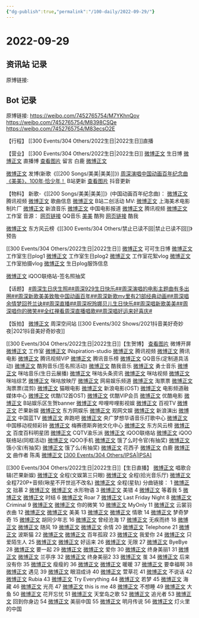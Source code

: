 ```yaml
---
{"dg-publish":true,"permalink":"/100-daily/2022-09-29/"}
---
```



# 2022-09-29

## 资讯站 记录

原博链接:

## Bot 记录

原博链接: https://weibo.com/7452765754/M7YKhnQov
https://weibo.com/7452765754/M8398CSQe
https://weibo.com/7452765754/M83ecsO2E

【行程】
[[300 Events/304 Others/2022生日\|2022生日]]直播

【营业】
[[300 Events/304 Others/2022生日\|2022生日]]
[微博正文](http://weibo.com/1736988591/M7TIwBXRW) 生日博
[微博正文](http://weibo.com/1736988591/M81n2axLE) 直播博
[查看图片](https://wx3.sinaimg.cn/large/0088n2Pggy1h6nxhn2yiwj30yi0fnjsj.jpg) 留言 白鹿 [微博正文](https://weibo.com/2616380702/M7YOH0rKg)

[微博正文](https://weibo.com/1736988591/M7XK3raMC) 发博(新歌《[[200 Songs/美美\|美美]]》)
[周深演唱中国动画百年纪念曲《美美》，100年·恰少年！](https://weibo.cn/sinaurl?u=https%3A%2F%2Fwww.bilibili.com%2Fvideo%2FBV1Vd4y1q7x6%2F) B站更新
[查看图片](https://wx1.sinaimg.cn/large/0088n2Pggy1h6nxhqqmdqj30ku11276s.jpg) 抖音更新

【物料】
新歌-《[[200 Songs/美美\|美美]]》(中国动画百年纪念曲)：
[微博正文](http://weibo.com/2591595652/M7TJ2wNxq) 腾讯视频
[微博正文](http://weibo.com/6466290670/M7TToCZJi) 歌曲信息
[微博正文](https://weibo.com/6466290670/M7XXGzKJH) B站二创活动
MV:
[微博正文](http://weibo.com/1984803191/M7XDYFUtx) 上海美术电影制片厂
[微博正文](http://weibo.com/1266269835/M7XDyrpPR) 新浪音乐
[微博正文](http://weibo.com/1261788454/M7YjN6Bsf) 中国电影报道
[微博正文](http://weibo.com/2591595652/M7XDY8UCQ) 腾讯视频
[微博正文](https://weibo.com/7478855230/M7XK2vJ8Q) 工作室
音源：
[网页链接](https://weibo.cn/sinaurl?u=https%3A%2F%2Fy.qq.com%2Fn%2Fryqq%2FsongDetail%2F000YQ0fF1kSQaX) QQ音乐
[美美](https://weibo.cn/sinaurl?u=https%3A%2F%2Ft4.kugou.com%2Fsong.html%3Fid%3D341xp23zDV3) 酷狗
[网页链接](https://weibo.cn/sinaurl?u=http%3A%2F%2Fm.kuwo.cn%2Fnewh5app%2Fplay_detail%2F241271392) 酷我

[微博正文](http://weibo.com/7779932378/M7YrEBSc2) 东方风云榜《[[300 Events/304 Others/禁止已读不回\|禁止已读不回]]》预告

[[300 Events/304 Others/2022生日\|2022生日]]
[微博正文](http://weibo.com/7736960489/M7XrpulBM) 可可生日博
[微博正文](http://weibo.com/7478855230/M808wCiEH) 工作室生日plog1
[微博正文](http://weibo.com/7478855230/M80vBE92X) 工作室生日plog2
[微博正文](http://weibo.com/7478855230/M80MSzhET) 工作室花絮vlog
[微博正文](http://weibo.com/7478855230/M836WpFxh) 工作室拍摄vlog
[微博正文](http://weibo.com/7710473200/M80tHwPKe) 生日plog服饰信息

[微博正文](http://weibo.com/6378846558/M7YCYqGZS) iQOO联络站-签名照抽奖

【话题】
[#周深生日庆生照#](https://s.weibo.com/weibo?q=%23%E5%91%A8%E6%B7%B1%E7%94%9F%E6%97%A5%E5%BA%86%E7%94%9F%E7%85%A7%23)[#周深929生日快乐#](https://s.weibo.com/weibo?q=%23%E5%91%A8%E6%B7%B1929%E7%94%9F%E6%97%A5%E5%BF%AB%E4%B9%90%23)[#周深演唱的电影主题曲有多出圈#](https://s.weibo.com/weibo?q=%23%E5%91%A8%E6%B7%B1%E6%BC%94%E5%94%B1%E7%9A%84%E7%94%B5%E5%BD%B1%E4%B8%BB%E9%A2%98%E6%9B%B2%E6%9C%89%E5%A4%9A%E5%87%BA%E5%9C%88%23)[#周深新歌美美致敬中国动画百年#](https://s.weibo.com/weibo?q=%23%E5%91%A8%E6%B7%B1%E6%96%B0%E6%AD%8C%E7%BE%8E%E7%BE%8E%E8%87%B4%E6%95%AC%E4%B8%AD%E5%9B%BD%E5%8A%A8%E7%94%BB%E7%99%BE%E5%B9%B4%23)[#周深新歌mv里有21部经典动画#](https://s.weibo.com/weibo?q=%23%E5%91%A8%E6%B7%B1%E6%96%B0%E6%AD%8Cmv%E9%87%8C%E6%9C%8921%E9%83%A8%E7%BB%8F%E5%85%B8%E5%8A%A8%E7%94%BB%23)[#周深唱余情梦回苍兰诀#](https://s.weibo.com/weibo?q=%23%E5%91%A8%E6%B7%B1%E5%94%B1%E4%BD%99%E6%83%85%E6%A2%A6%E5%9B%9E%E8%8B%8D%E5%85%B0%E8%AF%80%23)[#周深直播#](https://s.weibo.com/weibo?q=%23%E5%91%A8%E6%B7%B1%E7%9B%B4%E6%92%AD%23)[#周深祝玲娜贝儿生日快乐#](https://s.weibo.com/weibo?q=%23%E5%91%A8%E6%B7%B1%E7%A5%9D%E7%8E%B2%E5%A8%9C%E8%B4%9D%E5%84%BF%E7%94%9F%E6%97%A5%E5%BF%AB%E4%B9%90%23)[#周深唱新歌美美#](https://s.weibo.com/weibo?q=%23%E5%91%A8%E6%B7%B1%E5%94%B1%E6%96%B0%E6%AD%8C%E7%BE%8E%E7%BE%8E%23)[#周深唱你的微笑#](https://s.weibo.com/weibo?q=%23%E5%91%A8%E6%B7%B1%E5%94%B1%E4%BD%A0%E7%9A%84%E5%BE%AE%E7%AC%91%23)[#全红禅看周深直播唱歌#](https://s.weibo.com/weibo?q=%23%E5%85%A8%E7%BA%A2%E7%A6%85%E7%9C%8B%E5%91%A8%E6%B7%B1%E7%9B%B4%E6%92%AD%E5%94%B1%E6%AD%8C%23)[#周深唱好运来好喜庆#](https://s.weibo.com/weibo?q=%23%E5%91%A8%E6%B7%B1%E5%94%B1%E5%A5%BD%E8%BF%90%E6%9D%A5%E5%A5%BD%E5%96%9C%E5%BA%86%23)

【饭拍】
[微博正文](http://weibo.com/7183015833/M800789Nx) 周深空间站 [[300 Events/302 Shows/2021抖音美好奇妙夜\|2021抖音美好奇妙夜]]

[[300 Events/304 Others/2022生日\|2022生日]]【生贺博】
[查看图片](https://wx2.sinaimg.cn/large/0088n2Pggy1h6nnm9w6dgj30v91vomz7.jpg) 微博开屏
[微博正文](http://weibo.com/7478855230/M7TIrlbfe) 工作室
[微博正文](http://weibo.com/7710473200/M7TIvtkcP) INspiration-studio
[微博正文](http://weibo.com/2591595652/M7TIqrVRR) 腾讯视频
[微博正文](http://weibo.com/3861674840/M7Ylg1O6C) 腾讯电影
[微博正文](http://weibo.com/3194118287/M7XrqoH0y) 腾讯视频VIP
[微博正文](http://weibo.com/6573096128/M7YdxoeAT) 腾讯音乐榜
[微博正文](http://weibo.com/2169129705/M7Yev2qMq) QQ音乐(定制道具活动)
[微博正文](http://weibo.com/1665103091/M7XQquoGw) 酷狗音乐(签名照活动)
[微博正文](https://weibo.com/1738434147/M7TIqcwzO) 酷我音乐
[微博正文](http://weibo.com/7769493497/M7XrnstlF) 勇士音乐
[微博正文](https://m.weibo.cn/1867028705/4818983251871008) 咪咕音乐(生日云展播)
[微博正文](http://weibo.com/6077299654/M7XAIfavX) 咪咕头条资讯
[微博正文](https://m.weibo.cn/1809436135/4818987945297194) 咪咕视频
[微博正文](https://m.weibo.cn/3686958511/4819006013312467) 咪咕综艺
[微博正文](https://m.weibo.cn/6364463709/4818981758176285) 咪咕放映厅
[微博正文](https://m.weibo.cn/2674977220/4818963039521744) 网易娱乐频道
[微博正文](https://weibo.com/2095820504/M7TIAtD0R) 淘票票
[微博正文](https://m.weibo.cn/2095820504/4818968425267685) 淘票票(混剪)
[微博正文](https://weibo.com/2611607127/M7TIvwCSk) 猫眼电影
[微博正文](https://weibo.com/1623886424/M7Yjn4cr4) 新浪电影(OST)
[微博正文](https://m.weibo.cn/6495544869/4814431160374441) 电影频道融媒体中心
[微博正文](http://weibo.com/1642904381/M7XT587Fo) 优酷(12首OST)
[微博正文](http://weibo.com/1940275640/M7XroB78M) 优酷VIP会员
[微博正文](https://m.weibo.cn/1677960582/4819013181639036) 优酷电影
[微博正文](https://m.weibo.cn/6466290670/4819065703764291) B站娱乐区生贺banner
[微博正文](https://m.weibo.cn/7321380776/4819041766872168) 哔哩哔哩影视娱
[微博正文](https://m.weibo.cn/7516842376/4818968152114850) 百视TV
[微博正文](https://m.weibo.cn/1591169702/4818833058300137) 芒果新娱
[微博正文](https://m.weibo.cn/6486986498/4818987827073334) 东方网娱乐
[微博正文](https://m.weibo.cn/7737756492/4818956521571158) 观网文娱
[微博正文](https://m.weibo.cn/6579479312/4818985768454604) 新浪演出
[微博正文](http://weibo.com/5594216204/M7Xs8phvD) 中国蓝TV
[微博正文](http://weibo.com/5242381821/M7Y55qrpZ) 奔跑吧
[微博正文](https://m.weibo.cn/7186370005/4819019654238323) 央广梦想华语音乐打歌中心
[微博正文](https://m.weibo.cn/6663712991/4818994261658192) 中国移动视频彩铃
[微博正文](http://weibo.com/2786930387/M7Y6Iyku0) 梅赛德斯奔驰文化中心
[微博正文](https://m.weibo.cn/7779932378/4819138126020689) 东方风云榜
[微博正文](http://weibo.com/5088066090/M7Xro1VlB) 百度百科明星团
[微博正文](https://m.weibo.cn/1349296387/4818961075538402) CQTV渝乐派
[微博正文](http://weibo.com/6378846558/M7Xsw60G2) iQOO联络站
[微博正文](https://weibo.com/6378846558/M7XDZ3fj5) iQOO联络站(同框活动)
[微博正文](http://weibo.com/6960161079/M7XrnstyA) iQOO手机
[微博正文](https://weibo.com/7756461320/M7TIqqPbk) 饿了么时令官(有抽奖)
[微博正文](http://weibo.com/2606197387/M7Xscxr4b) 饿小宝(有抽奖)
[微博正文](http://weibo.com/1282440983/M7XH2ET75) 饿了么(有抽奖)
[微博正文](https://m.weibo.cn/6336556296/4819044140061014) 花西子
[微博正文](https://m.weibo.cn/2616380702/4819020790106656) 白鹿
[微博正文](https://m.weibo.cn/1776374235/4819031019750824) 曲作者 陈禹
[微博正文](http://weibo.com/1851789841/M7XJM0dl2) [[300 Events/304 Others/IPSA\|IPSA]](花絮)

[[300 Events/304 Others/2022生日\|2022生日]]【生日直播】
[微博正文](https://m.weibo.cn/1591169702/4819200524944222) 唱歌合辑(芒果新娱)
[微博正文](https://m.weibo.cn/1371117067/4819202525890370) 全程(文娱第三只眼)
[微博正文](https://m.weibo.cn/3592218237/4819327775146647) 全程(拾光音乐厅)
[微博正文](https://m.weibo.cn/6218949574/4819234117124374) 全程720P+音频(啾星不开世巡不改名)
[微博正文](https://m.weibo.cn/6466290670/4819356553577969) 全程(星轨)
分曲链接：
1 [微博正文](https://weibo.com/6466290670/M81vKmeFb) 拙慕
2 [微博正文](https://weibo.com/6466290670/M81vW60q1) [微博正文](https://weibo.com/1266269835/M81wcEO8J) 水形物语
3 [微博正文](https://weibo.com/6466290670/M81wHav5L) 美错
4 [微博正文](https://weibo.com/6466290670/M81yV4GFO) 等着我
5 [微博正文](https://weibo.com/6466290670/M81zDqajv) [微博正文](https://weibo.com/1266269835/M81FtaxEn) 时结
6 [微博正文](https://weibo.com/6466290670/M81CV5iSc) Roar
7 [微博正文](https://weibo.com/6466290670/M81G9nyPg) Last Friday Night
8 [微博正文](https://weibo.com/6466290670/M81GFgbb4) Criminal
9 [微博正文](https://weibo.com/6466290670/M81IN5PGo) [微博正文](https://weibo.com/1266269835/M81NGwKu2) 你的微笑
10 [微博正文](https://weibo.com/6466290670/M81IWvSpP) MyOnly
11 [微博正文](https://weibo.com/6466290670/M81KJ58Fg) 云裳羽衣曲
12 [微博正文](https://weibo.com/6466290670/M81NR8YEC) [微博正文](https://weibo.com/1266269835/M81Q4Cx8P) 美美
13 [微博正文](https://weibo.com/6466290670/M81OJhRLX) [微博正文](https://weibo.com/1266269835/M81Tjue3D) 情歌
14 [微博正文](https://weibo.com/6466290670/M823nA4xi) 梦奇梦奇
15 [微博正文](https://weibo.com/6466290670/M81W710A7) 胡同少年志
16 [微博正文](https://weibo.com/6466290670/M81ZV3yi1) 曾经沧海
17 [微博正文](https://weibo.com/6466290670/M81Zwz6i1) 无疾而终
18 [微博正文](https://weibo.com/6466290670/M820Jz3gQ) [微博正文](https://weibo.com/1266269835/M824ZrAEa) 随风
19 [微博正文](https://weibo.com/6466290670/M823xDV78) [微博正文](http://weibo.com/1266269835/M826cdfr0) 余情
20 [微博正文](https://weibo.com/6466290670/M82e50d5Q) Telephone
21 [微博正文](https://weibo.com/6466290670/M828jbU2R) 波斯猫
22 [微博正文](https://weibo.com/6466290670/M82aq1H72) [微博正文](https://weibo.com/1266269835/M82cgmRFQ) 百年孤寂
23 [微博正文](https://weibo.com/6466290670/M82dOtmW9) 我爱你
24 [微博正文](https://weibo.com/6466290670/M82q1vglF) 只爱陌生人
25 [微博正文](https://weibo.com/6466290670/M82tpkp43) [微博正文](https://weibo.com/1266269835/M82hllseG) 好运来
26 [微博正文](https://weibo.com/6466290670/M82lbjgei) 无限
27 [微博正文](https://weibo.com/6466290670/M82s0ahz0) ByeBye
28 [微博正文](https://weibo.com/6466290670/M82mRw96T) 要一起
29 [微博正文](https://weibo.com/6466290670/M82BotvAv) [微博正文](https://weibo.com/1266269835/M82p48V3W) 爱你
30 [微博正文](https://weibo.com/6466290670/M82DyCDV5) 终身美丽1
31 [微博正文](https://weibo.com/6466290670/M82yt74g9) [微博正文](https://weibo.com/1266269835/M82ur6LH8) 兰亭序
32 [微博正文](https://weibo.com/6466290670/M82CBkFSB) 终身美丽2
33 [微博正文](https://weibo.com/6466290670/M82yl7fgX) 茧
34 [微博正文](https://weibo.com/6466290670/M82G21Dxp) 后来没有你
35 [微博正文](https://weibo.com/6466290670/M82MF4tIo) 瘦瘦的
36 [微博正文](https://weibo.com/6466290670/M82A7nzCl) [微博正文](https://weibo.com/1266269835/M82zLq17v) 暖暖
37 [微博正文](https://weibo.com/6466290670/M82HUczyJ) 要幸福啊
38 [微博正文](https://weibo.com/6466290670/M82EXeFyq) 遇见
39 [微博正文](https://weibo.com/6466290670/M82QNi6mX) 眼泪成诗
40 [微博正文](https://weibo.com/6466290670/M82NYni3N) 萱草花
41 [微博正文](https://weibo.com/6466290670/M82OkrqXB) 不说话
42 [微博正文](https://weibo.com/6466290670/M82Qx0THZ) Rubia
43 [微博正文](https://weibo.com/6466290670/M82SKmJG2) Try Everything
44 [微博正文](https://weibo.com/6466290670/M82UnvISY) 若梦
45 [微博正文](https://weibo.com/6466290670/M82Qookbr) 海藏
46 [微博正文](https://weibo.com/6466290670/M82SLfZgx) 光亮
47 [微博正文](https://weibo.com/6466290670/M82W7iDse) this is me
48 [微博正文](https://weibo.com/6466290670/M82W6cdm6) 不想睡
49 [微博正文](https://weibo.com/6466290670/M82WYw5dP) 大鱼
50 [微博正文](https://weibo.com/6466290670/M83aPc0Il) 花开忘忧
51 [微博正文](https://weibo.com/6466290670/M833f8NuA) 天堂岛之歌
52 [微博正文](https://weibo.com/6466290670/M83bB38ZQ) 追光者
53 [微博正文](https://weibo.com/6466290670/M83cfy4i7) 回到你身边
54 [微博正文](https://weibo.com/6466290670/M83n4hYXz) 美丽中国
55 [微博正文](https://weibo.com/6466290670/M83rL3WGT) 明月传说
56 [微博正文](https://weibo.com/6466290670/M83n68S4Q) 灯火里的中国
